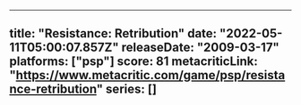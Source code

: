 
---
title: "Resistance: Retribution"
date: "2022-05-11T05:00:07.857Z"
releaseDate: "2009-03-17"
platforms: ["psp"]
score: 81
metacriticLink: "https://www.metacritic.com/game/psp/resistance-retribution"
series: []
---
